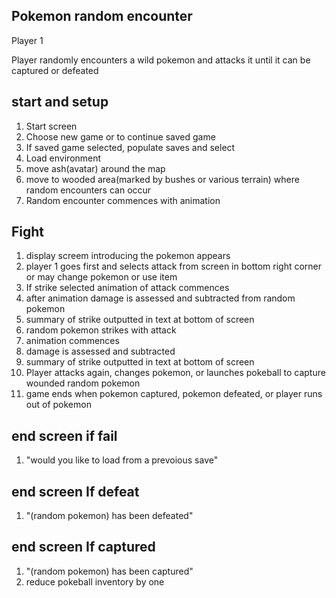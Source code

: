 ## Pokemon random encounter

Player 1

Player randomly encounters a wild pokemon and attacks it until it can be captured or defeated

## start and setup
1. Start screen
2. Choose new game or to continue saved game
3. If saved game selected, populate saves and select
4. Load environment
5. move ash(avatar) around the map
6. move to wooded area(marked by bushes or various terrain) where random encounters can occur
7. Random encounter commences with animation

## Fight
1. display screem introducing the pokemon appears
2. player 1 goes first and selects attack from screen in bottom right corner or may change pokemon or use item
3. If strike selected animation of attack commences
4. after animation damage is assessed and subtracted from random pokemon
5. summary of strike outputted in text at bottom of screen
6. random pokemon strikes with attack
7. animation commences
8. damage is assessed and subtracted
9. summary of strike outputted in text at bottom of screen
10. Player attacks again, changes pokemon, or launches pokeball to capture wounded random pokemon
11. game ends when pokemon captured, pokemon defeated, or player runs out of pokemon

## end screen if fail 
1. "would you like to load from a prevoious save"

## end screen If defeat 
1.  "(random pokemon) has been defeated"

## end screen If captured 
1. "(random pokemon) has been captured"
2. reduce pokeball inventory by one